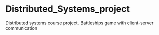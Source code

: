 # Distributed_Systems_project
Distributed systems course project. Battleships game with client-server communication
